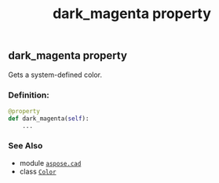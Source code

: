 ﻿---
title: dark_magenta property
second_title: Aspose.CAD for Python via .NET API References
description: 
type: docs
weight: 430
url: /aspose.cad/color/dark_magenta/
is_root: false
---

## dark_magenta property


Gets a system-defined color.
### Definition:
```python
@property
def dark_magenta(self):
    ...
```

### See Also
* module [`aspose.cad`](../../)
* class [`Color`](/cad/python-net/aspose.cad/color)
